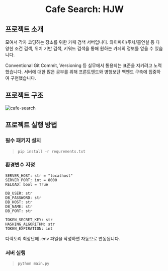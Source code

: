 <h1 align="center">Cafe Search: HJW</h1>

## 프로젝트 소개 

<p>모여서 각자 코딩하는 장소를 위한 카페 검색 서버입니다. 와이파이/주차/흡연실 등 다양한 조건 검색, 위치 기반 검색, 키워드 검색을 통해 원하는 카페의 정보를 얻을 수 있습니다. </p>
<p>Conventional Git Commit, Versioning 등 실무에서 통용되는 표준을 지키려고 노력했습니다. 서버에 대한 많은 공부를 위해 프론트엔드와 병행보단 백엔드 구축에 집중하여 구현했습니다.</p>


## 프로젝트 구조

![cafe-search](https://user-images.githubusercontent.com/71869837/162135341-e184d38a-836f-46ea-8135-56bff896214c.png)

## 프로젝트 실행 방법

### 필수 패키지 설치
> `pip install -r requrements.txt`


### 환경변수 지정
```python3
SERVER_HOST: str = "localhost"
SERVER_PORT: int = 8000
RELOAD: bool = True

DB_USER: str
DB_PASSWORD: str
DB_HOST: str
DB_NAME: str
DB_PORT: str

TOKEN_SECRET_KEY: str
HASHING_ALGORITHM: str
TOKEN_EXPIRATION: int
```
디렉토리 최상단에 .env 파일을 작성하면 자동으로 연동됩니다.

### 서버 실행
> `python main.py`
